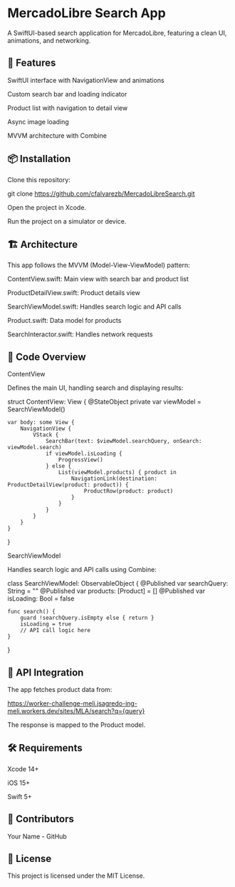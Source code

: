 # MercadoLibre Search App

A SwiftUI-based search application for MercadoLibre, featuring a clean UI, animations, and networking.

## 🚀 Features

SwiftUI interface with NavigationView and animations

Custom search bar and loading indicator

Product list with navigation to detail view

Async image loading

MVVM architecture with Combine

## 📦 Installation

Clone this repository:

git clone https://github.com/cfalvarezb/MercadoLibreSearch.git

Open the project in Xcode.

Run the project on a simulator or device.

## 🏗️ Architecture

This app follows the MVVM (Model-View-ViewModel) pattern:

ContentView.swift: Main view with search bar and product list

ProductDetailView.swift: Product details view

SearchViewModel.swift: Handles search logic and API calls

Product.swift: Data model for products

SearchInteractor.swift: Handles network requests

## 📜 Code Overview

ContentView

Defines the main UI, handling search and displaying results:

struct ContentView: View {
    @StateObject private var viewModel = SearchViewModel()

    var body: some View {
        NavigationView {
            VStack {
                SearchBar(text: $viewModel.searchQuery, onSearch: viewModel.search)
                if viewModel.isLoading {
                    ProgressView()
                } else {
                    List(viewModel.products) { product in
                        NavigationLink(destination: ProductDetailView(product: product)) {
                            ProductRow(product: product)
                        }
                    }
                }
            }
        }
    }
}

SearchViewModel

Handles search logic and API calls using Combine:

class SearchViewModel: ObservableObject {
    @Published var searchQuery: String = ""
    @Published var products: [Product] = []
    @Published var isLoading: Bool = false

    func search() {
        guard !searchQuery.isEmpty else { return }
        isLoading = true
        // API call logic here
    }
}

## 🔗 API Integration

The app fetches product data from:

https://worker-challenge-meli.jsagredo-ing-meli.workers.dev/sites/MLA/search?q={query}

The response is mapped to the Product model.

## 🛠️ Requirements

Xcode 14+

iOS 15+

Swift 5+

## 👥 Contributors

Your Name - GitHub

## 📄 License

This project is licensed under the MIT License.
